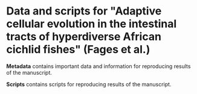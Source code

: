 # Data and scripts for "Adaptive cellular evolution in the intestinal tracts of hyperdiverse African cichlid fishes" (Fages et al.)

**Metadata** contains important data and information for reproducing results of the manuscript. 

**Scripts** contains scripts for reproducing results of the manuscript.

